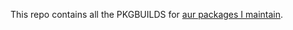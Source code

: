 This repo contains all the PKGBUILDS for [aur packages I maintain](https://aur.archlinux.org/packages/?SeB=m&K=otahontas).
